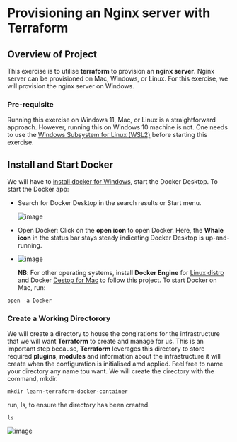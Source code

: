 # Provisioning an Nginx server with Terraform
## Overview of Project
This exercise is to utilise **terraform** to provision an **nginx server**. Nginx server can be provisioned on Mac, Windows, or Linux. For this exercise, we will provision the nginx server on Windows. <p>
### Pre-requisite 
Running this exercise on Windows 11, Mac, or Linux is a straightforward approach. However, running this on Windows 10 machine is not. One needs to use the [Windows Subsystem for Linux (WSL2)](https://docs.microsoft.com/en-us/windows/wsl/install-win10) before starting this exercise.<p>
## Install and Start Docker
We will have to [install docker for Windows](https://docs.docker.com/docker-for-windows/install), start the Docker Desktop. To start the Docker app:
- Search for Docker Desktop in the search results or Start menu.<p>
![image](https://github.com/JonesKwameOsei/Terraform-Docker-Nginx/assets/81886509/18658e53-4265-4b25-a7fa-e7e3e20f7742)
- Open Docker: Click on the **open icon** to open Docker. Here, the **Whale icon** in the status bar stays steady indicating Docker Desktop is up-and-running. <p>
- ![image](https://github.com/JonesKwameOsei/Terraform-Docker-Nginx/assets/81886509/7496bfde-eed0-4619-88e8-49f921a26539)<p>
**NB**: For other operating systems, install **Docker Engine** for [Linux distro](https://docs.docker.com/engine/install/) and Docker [Destop for Mac](https://docs.docker.com/docker-for-mac/install/) to follow this project. To start Docker on Mac, run:
```
open -a Docker
```
### Create a Working Directorory
We will create a directory to house the congirations for the infrastructure that we will want **Terraform** to create and manage for us. This is an important step because, **Terraform** leverages this directory to store required **plugins**, **modules** and information about the infrastructure it will create when the configuration is initialised amd applied. Feel free to name your directory any name tou want. We will create the directory with the command, mkdir. 

```
mkdir learn-terraform-docker-container
```
run, ls, to ensure the directory has been created. 
```
ls
```
![image](https://github.com/JonesKwameOsei/Terraform-Docker-Nginx/assets/81886509/f07582e9-6be0-4249-8837-f0a6636efc7e)<p>

